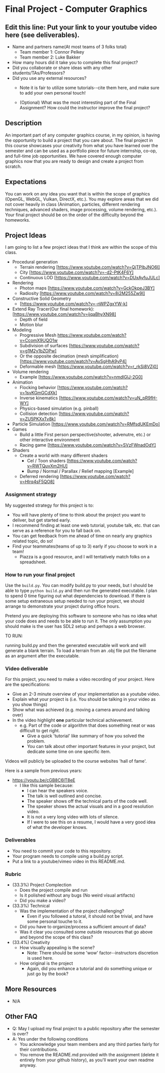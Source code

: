 # Final Project - Computer Graphics


## Edit this line: Put your link to your youtube video here (see deliverables).

* Name and partners name(At most teams of 3 folks total)
  * Team member 1: Connor Pelkey
  * Team member 2: Luke Bakker
* How many hours did it take you to complete this final project? 
* Did you collaborate or share ideas with any other students/TAs/Professors?
* Did you use any external resources? 
  * Note it is fair to utilize some tutorials--cite them here, and make sure to add your own personal touch!

  * (Optional) What was the most interesting part of the Final Assignment? How could the instructor improve the final project?
 
## Description

An important part of any computer graphics course, in my opinion, is having the opportunity to build a project that you care about. The final project in this course showcases your creativity from what you have learned over the semester and can be used as a portfolio piece for future internship, co-op, and full-time job opportunities.  We have covered enough computer graphics now that you are ready to design and create a project from scratch.
  
## Expectations

You can work on any idea you want that is within the scope of graphics (OpenGL, WebGL, Vulkan, DirectX, etc.). You may explore areas that we did not cover heavily in class (Animation, particles, different rendering techniques, advanced shaders, image processing, volume rendering, etc.).  Your final project should be on the order of the difficulty beyond the homeworks.  
## Project Ideas

I am going to list a few project ideas that I think are within the scope of this class.

* Procedural generation
  * Terrain rendering [https://www.youtube.com/watch?v=QjTPIbJNO6I]
  * City [https://www.youtube.com/watch?v=-d2-PtK4F6Y]
  * Continuous LOD [https://www.youtube.com/watch?v=DUxAyfuJULc]
* Rendering 
  * Photon maps [https://www.youtube.com/watch?v=GckOkpeJ3BY]
  * Radiosity [https://www.youtube.com/watch?v=8i2M255Zw9I]
* Constructive Solid Geometry
  * [https://www.youtube.com/watch?v=-nWPZgxYW-k]
* Extend Ray Tracer(Our final homework): [https://www.youtube.com/watch?v=ijqaBhyXN98]
  * Depth of field
  * Motion blur
* Modeling
  * Progressive Mesh https://www.youtube.com/watch?v=CcomX9UQO1w
  * Subdivision of surfaces [https://www.youtube.com/watch?v=g1M2y1bZOPw]
  * Or the opposite decimation (mesh simplification) [https://www.youtube.com/watch?v=AvSgHhA9yP4]
  * Deformable mesh [https://www.youtube.com/watch?v=r_rkSi8VZj0]
* Volume rendering
  * Example [https://www.youtube.com/watch?v=nmdlGlJ-2G0]
* Animation
  * Flocking behavior [https://www.youtube.com/watch?v=1svKGmGCdXk]
  * Inverse kinematics [https://www.youtube.com/watch?v=uN_pR9fH-WY]
  * Physics-based simulation (e.g. pinball)
  * Collision detection [https://www.youtube.com/watch?v=ZU5PKXxTv8k]
* Particle Simulation [https://www.youtube.com/watch?v=RMfsdUKEmDo]
* Games
  * Build a little First person perspective(shooter, advenutre, etc.) or other interactive environment
  * Racing game [https://www.youtube.com/watch?v=SVzFWnadOdY]
* Shaders
  * Create a world with many different shaders
    * Cel / Toon shaders [https://www.youtube.com/watch?v=RWTQuvXm2HU]
    * Bump / Normal / Parallax / Relief mapping [Example]
  * Deferred rendering [https://www.youtube.com/watch?v=HIrq4sF5QO8]

### Assignment strategy

My suggested strategy for this project is to:

* You will have plenty of time to think about the project you want to deliver, but get started early.
* I recommend finding at least one web tutorial, youtube talk, etc. that can serve as a reference for you to fall back on.
* You can get feedback from me ahead of time on nearly any graphics related topic, do so!
* Find your teammates(teams of up to 3) early if you choose to work in a team!
  * Piazza is a good resource, and I will tentatively match folks on a spreadsheet.
  
### How to run your final project

Use the `build.py`. You can modify build.py to your needs, but I should be able to type `python build.py` and then run the generated executable. I plan to spend 0 time figuring out what dependencies to download. If there is some setup extraneous setup needed to run your project, we should arrange to demonstrate your project during office hours.

Pretend you are deploying this software to someone who has no idea what your code does and needs to be able to run it. The only assumption you should make is the user has SDL2 setup and perhaps a web browser.

TO RUN:

running build.py and then the generated executable will work and will generate a blank terrain. To load a terrain from an .obj file put the filename as an argument after the executable.

### Video deliverable

For this project, you need to make a video recording of your project. Here are the specifications:

- Give an 2-3 minute overview of your implementation as a youtube video.
- Explain what your project is (i.e. You should be talking in your video as you show things)
- Show what was achieved (e.g. moving a camera around and talking over) 
- In the video highlight **one** particular technical achievement.
  - e.g. Part of the code or algorithm that does something neat or was difficult to get right.
    - Give a quick 'tutorial' like summary of how you solved the problem.
    - You can talk about other important features in your project, but dedicate some time on one specific item.
    
Videos will publicly be uploaded to the course websites 'hall of fame'.

Here is a sample from previous years:

- https://youtu.be/cGB8C6IT8eE
  - I like this sample because:
    - I can hear the speakers voice.
    - The talk is well outlined and concise.
    - The speaker shows off the technical parts of the code well.
    - The speaker shows the actual visuals and in a good resolution video.
    - It is not a very long video with lots of silence.
    - If I were to see this on a resume, I would have a very good idea of what the developer knows.

### Deliverables

* You need to commit your code to this repository.
* Your program needs to compile using a build.py script.
* Put a link to a youtube/vimeo video in this README.md.

### Rubric

* (33.3%) Project Complection
  * Does the project compile and run
  * Is it polished without any bugs (No weird visual artifacts)
  * Did you make a video?
* (33.3%) Technical
  * Was the implementation of the project challenging?
    * Even if you followed a tutoral, it should not be trivial, and have some personal touche to it.
  * Did you have to organize/process a sufficient amount of data?
  * Was it clear you consulted some outside resources that go above and beyond the scope of this class?
* (33.4%) Creativity
  * How visually appealing is the scene?
    * Note: There should be some 'wow' factor--instructors discretion is used here.
  * How original is the project
    * Again, did you enhance a tutorial and do something unique or just go by the book?
    
## More Resources

* N/A

## Other FAQ

- Q: May I upload my final project to a public repository after the semester is over?
- A: Yes under the following conditions
  - You acknowledge your team members and any third parties fairly for their contributions.
  - You remove the README.md provided with the assignment (delete it entirely from your github history), as you'll want your own readme anyway.
